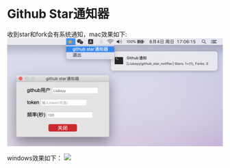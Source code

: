 # Github Star通知器

收到star和fork会有系统通知，mac效果如下:
![](./img/mac_github_star_motifier.png)

windows效果如下：
![](./img/mac_github_star_motifier_windows.png)
